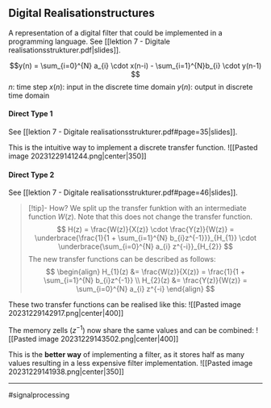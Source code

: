 ## Digital Realisationstructures
A representation of a digital filter that could be implemented in a programming language. See [[lektion 7 - Digitale realisationsstrukturer.pdf|slides]].

$$y(n) = \sum_{i=0}^{N}  a_{i} \cdot x(n-i) - \sum_{i=1}^{N}b_{i} \cdot y(n-1) $$
$n$: time step
$x(n)$: input in the discrete time domain
$y(n)$: output in discrete time domain

#### Direct Type 1
See [[lektion 7 - Digitale realisationsstrukturer.pdf#page=35|slides]].

This is the intuitive way to implement a discrete transfer function.
![[Pasted image 20231229141244.png|center|350]]

#### Direct Type 2
See [[lektion 7 - Digitale realisationsstrukturer.pdf#page=46|slides]].

>[!tip]- How?
>We split up the transfer funktion with an intermediate function $W(z)$. Note that this does not change the transfer function.
>$$
>H(z) =
>\frac{W(z)}{X(z)} \cdot \frac{Y(z)}{W(z)} =
>\underbrace{\frac{1}{1 + \sum_{i=1}^{N} b_{i}z^{-1}}}_{H_{1}}
>\cdot
>\underbrace{\sum_{i=0}^{N} a_{i} z^{-i}}_{H_{2}}
>$$
>The new transfer functions can be described as follows:
>$$
>\begin{align}
>H_{1}(z) &= \frac{W(z)}{X(z)} = \frac{1}{1 + \sum_{i=1}^{N} b_{i}z^{-1}} \\
>H_{2}(z) &= \frac{Y(z)}{W(z)} = \sum_{i=0}^{N} a_{i} z^{-i}
>\end{align}
>$$

These two transfer functions can be realised like this:
![[Pasted image 20231229142917.png|center|400]]

The memory zells ($z^{-1}$) now share the same values and can be combined:
![[Pasted image 20231229143502.png|center|400]]


This is the **better way** of implementing a filter, as it stores half as many values resulting in a less expensive filter implementation.
![[Pasted image 20231229141938.png|center|350]]


---
#signalprocessing
